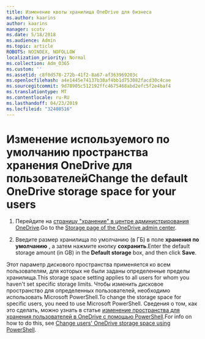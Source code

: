 ```yaml
---
title: Изменение квоты хранилища OneDrive для бизнеса
ms.author: kaarins
author: kaarins
manager: scotv
ms.date: 5/18/2018
ms.audience: Admin
ms.topic: article
ROBOTS: NOINDEX, NOFOLLOW
localization_priority: Normal
ms.collection: Adm_O365
ms.custom: ''
ms.assetid: c8f0d578-272b-41f2-8a67-af363969203c
ms.openlocfilehash: a4e1445e74137b38af4bb1d753082facd30c4cae
ms.sourcegitcommit: 9d78905c512192ffc4675468abd2efc5f2e4baf4
ms.translationtype: MT
ms.contentlocale: ru-RU
ms.lasthandoff: 04/23/2019
ms.locfileid: "32408516"
---
```

# <a name="change-the-default-onedrive-storage-space-for-your-users"></a><span data-ttu-id="f74fb-102">Изменение используемого по умолчанию пространства хранения OneDrive для пользователей</span><span class="sxs-lookup"><span data-stu-id="f74fb-102">Change the default OneDrive storage space for your users</span></span>

1. <span data-ttu-id="f74fb-103">Перейдите на [страницу "хранение" в центре администрирования OneDrive](https://admin.onedrive.com/?v=StorageSettings).</span><span class="sxs-lookup"><span data-stu-id="f74fb-103">Go to the [Storage page of the OneDrive admin center](https://admin.onedrive.com/?v=StorageSettings).</span></span>
    
2. <span data-ttu-id="f74fb-104">Введите размер хранилища по умолчанию (в ГБ) в поле **хранения по умолчанию** , а затем нажмите кнопку **сохранить**.</span><span class="sxs-lookup"><span data-stu-id="f74fb-104">Enter the default storage amount (in GB) in the **Default storage** box, and then click **Save**.</span></span>
    
<span data-ttu-id="f74fb-105">Этот параметр дискового пространства применяется ко всем пользователям, для которых не были заданы определенные пределы хранилища.</span><span class="sxs-lookup"><span data-stu-id="f74fb-105">This storage space setting applies to all users for whom you haven't set specific storage limits.</span></span> <span data-ttu-id="f74fb-106">Чтобы изменить дисковое пространство для определенных пользователей, необходимо использовать Microsoft PowerShell.</span><span class="sxs-lookup"><span data-stu-id="f74fb-106">To change the storage space for specific users, you need to use Microsoft PowerShell.</span></span> <span data-ttu-id="f74fb-107">Сведения о том, как это сделать, можно узнать в статье [изменение пространства для хранения пользователей в OneDrive с помощью PowerShell](https://go.microsoft.com/fwlink/?linkid=866402).</span><span class="sxs-lookup"><span data-stu-id="f74fb-107">For info on how to do this, see [Change users' OneDrive storage space using PowerShell](https://go.microsoft.com/fwlink/?linkid=866402).</span></span>
  

